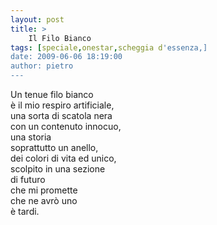 ```yaml
---
layout: post
title: >
    Il Filo Bianco
tags: [speciale,onestar,scheggia d'essenza,]
date: 2009-06-06 18:19:00
author: pietro
---
```

Un tenue filo bianco<br/>è il mio respiro artificiale,<br/>una sorta di scatola nera<br/>con un contenuto innocuo,<br/>una storia<br/>soprattutto un anello,<br/>dei colori di vita ed unico,<br/>scolpito in una sezione<br/>di futuro<br/>che mi promette<br/>che ne avrò uno<br/>è tardi.
